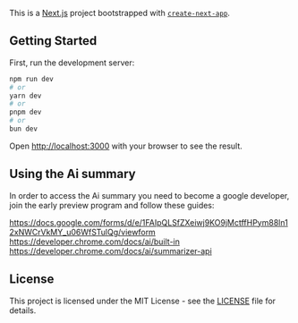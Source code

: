 This is a [Next.js](https://nextjs.org) project bootstrapped with [`create-next-app`](https://github.com/vercel/next.js/tree/canary/packages/create-next-app).

## Getting Started

First, run the development server:

```bash
npm run dev
# or
yarn dev
# or
pnpm dev
# or
bun dev
```

Open [http://localhost:3000](http://localhost:3000) with your browser to see the result.

## Using the Ai summary

In order to access the Ai summary you need to become a google developer, join the early preview program and follow these guides:

https://docs.google.com/forms/d/e/1FAIpQLSfZXeiwj9KO9jMctffHPym88ln12xNWCrVkMY_u06WfSTulQg/viewform
https://developer.chrome.com/docs/ai/built-in
https://developer.chrome.com/docs/ai/summarizer-api

## License

This project is licensed under the MIT License - see the [LICENSE](./LICENSE) file for details.
